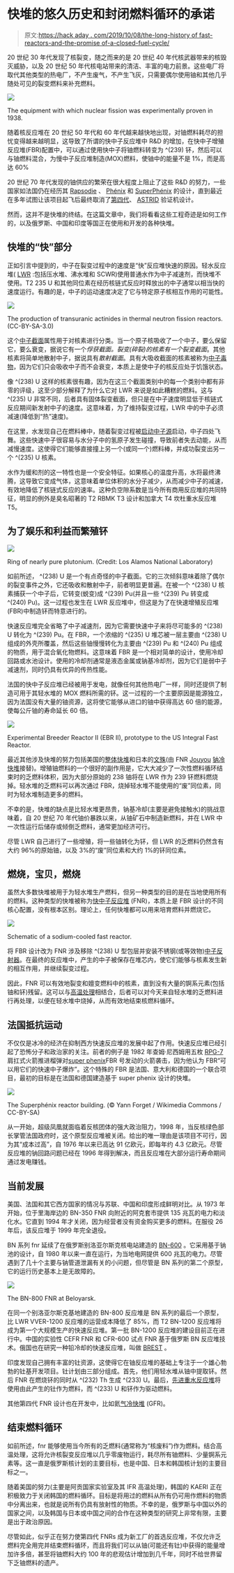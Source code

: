 # 快堆的悠久历史和封闭燃料循环的承诺

> 原文:[https://hack aday . com/2019/10/08/the-long-history of fast-reactors-and-the-promise of-a-closed-fuel-cycle/](https://hackaday.com/2019/10/08/the-long-history-of-fast-reactors-and-the-promise-of-a-closed-fuel-cycle/)

20 世纪 30 年代发现了核裂变，随之而来的是 20 世纪 40 年代核武器带来的核毁灭威胁，以及 20 世纪 50 年代核电站带来的清洁、丰富的电力前景。这些电厂将取代其他类型的热电厂，不产生废气，不产生飞灰，只需要偶尔使用铀和其他几乎随处可见的裂变燃料来补充燃料。

![](../Images/6218b28a1233ff541ce3b2500753821e.png)

The equipment with which nuclear fission was experimentally proven in 1938.

随着核反应堆在 20 世纪 50 年代和 60 年代越来越快地出现，对铀燃料耗尽的担忧变得越来越明显，这导致了所谓的快中子反应堆中 R&D 的增加，在快中子增殖反应堆(FBR)配置中，可以通过使用快中子将铀燃料转变为 ^(239) 钚，然后可以与铀燃料混合，为慢中子反应堆制造(MOX)燃料，使铀中的能量不是 1%，而是高达 60%

20 世纪 70 年代发现的铀供应的繁荣在很大程度上阻止了这些 R&D 的努力，一些国家如法国仍在经历其 [Rapsodie](https://en.wikipedia.org/wiki/Rapsodie) 、 [Phénix](https://en.wikipedia.org/wiki/Ph%C3%A9nix) 和 [SuperPhénix](https://en.wikipedia.org/wiki/Superph%C3%A9nix) 的设计，直到最近在多年试图让该项目起飞后最终取消了[第四代](https://en.wikipedia.org/wiki/Generation_IV_reactor)、 [ASTRID](https://en.wikipedia.org/wiki/ASTRID_%28reactor%29) 验证机设计。

然而，这并不是快堆的终结。在这篇文章中，我们将看看这些工程奇迹是如何工作的，以及俄罗斯、中国和印度等国正在使用和开发的各种快堆。

## 快堆的“快”部分

正如引言中提到的，中子在裂变过程中的速度是“快”反应堆快速的原因。轻水反应堆( [LWR](https://en.wikipedia.org/wiki/Light-water_reactor) :包括压水堆、沸水堆和 SCWR)使用普通水作为中子减速剂，而快堆不使用。T2 235 U 和其他同位素在经历核链式反应时释放出的中子通常以相当快的速度运行。有趣的是，中子的运动速度决定了它与特定原子核相互作用的可能性。

![](../Images/9a7b5754731d1abd59cf9d35da108b4d.png)

The production of transuranic actinides in thermal neutron fission reactors. (CC-BY-SA-3.0)

这个[中子截面](https://en.wikipedia.org/wiki/Neutron_cross_section)属性用于对核素进行分类。当一个原子核吸收了一个中子，要么保留它，要么衰变，据说它有一个*俘获截面。*裂变(碎裂)的核素有一个*裂变截面*。其他核素将简单地散射中子，据说具有*散射截面*。具有大吸收截面的核素被称为[中子毒物](https://en.wikipedia.org/wiki/Neutron_poison)，因为它们只会吸收中子而不会衰变，本质上是使中子的核反应处于饥饿状态。

像 ^(238) U 这样的核素很有趣，因为在这三个截面类别中的每一个类别中都有非零的评级，这至少部分解释了为什么它对 LWR 来说是如此糟糕的燃料。这与 ^(235) U 非常不同，后者具有固体裂变截面，但只是在中子速度明显低于核链式反应期间新发射中子的速度。这意味着，为了维持裂变过程，LWR 中的中子必须减速(降低到“热”速度)。

在这里，水发现自己在燃料棒中，随着裂变过程被[启动中子源](https://en.wikipedia.org/wiki/Startup_neutron_source)启动，中子四处飞舞。这些快速中子很容易与水分子中的氢原子发生碰撞，导致前者失去动能，从而减慢速度。这使得它们能够直接撞上另一个(或同一个)燃料棒，并成功裂变出另一个 ^(235) U 核素。

水作为缓和剂的这一特性也是一个安全特征。如果核心的温度升高，水将最终沸腾，这导致它变成气体，这意味着单位体积的水分子减少，从而减少中子的减速，有效地降低了核链式反应的速率。这种负空隙系数是当今所有商用反应堆的共同特征，明显的例外是臭名昭著的 T2 RBMK T3 设计和加拿大 T4 坎杜重水反应堆 T5。

## 为了娱乐和利益而繁殖钚

![](../Images/0aca28db4761f0964b1414b1fa22cb2c.png)

Ring of nearly pure plutonium. (Credit: Los Alamos National Laboratory)

如前所述， ^(238) U 是一个有点奇怪的中子截面。它的三次倾斜意味着除了偶尔的裂变事件之外，它还吸收和散射中子，前者明显更普遍。在被一个 ^(238) U 核素捕获一个中子后，它转变(蜕变)成 ^(239) Pu(并且一些 ^(239) Pu 转变成 ^(240) Pu)。这一过程也发生在 LWR 反应堆中，但这是为了在快速增殖反应堆(FBR)中制造钚而特意进行的。

快速反应堆完全省略了中子减速剂，因为它需要快速中子来将尽可能多的 ^(238) U 转化为 ^(239) Pu。在 FBR，一个浓缩的 ^(235) U 堆芯被一层主要由 ^(238) U 组成的外壳所覆盖，然后这些铀慢慢转化为主要由 ^(239) Pu 和 ^(240) Pu 组成的物质，用于混合氧化物燃料。这意味着 FBR 是一个相对简单的设计，使用冷却回路或水池设计。使用的冷却剂通常是液态金属或钠基冷却剂，因为它们是弱中子减速剂，同时仍具有优异的传热性能。

法国的快中子反应堆已经被用于发电，就像任何其他热电厂一样，同时还提供了制造可用于其轻水堆的 MOX 燃料所需的钚。这一过程的一个主要原因是能源独立，因为法国没有大量的铀资源，这将使它能够从进口的铀中获得高达 60 倍的能源，使每公斤铀的寿命延长 60 倍。

![](../Images/5272395d29ee73363b97cd34b1776506.png)

Experimental Breeder Reactor II (EBR II), prototype to the US Integral Fast Reactor.

最近其他涉及快堆的努力包括美国的[整体快堆](https://en.wikipedia.org/wiki/Integral_fast_reactor)和日本的[文殊](https://en.wikipedia.org/wiki/Monju_Nuclear_Power_Plant)(由 FNR [Jouyou](https://en.wikipedia.org/wiki/J%C5%8Dy%C5%8D_%28nuclear_reactor%29) [钠冷快堆](https://en.wikipedia.org/wiki/Sodium-cooled_fast_reactor)接替)。增殖铀燃料的一个很好的副作用是，它大大减少了一次性燃料循环结束时的乏燃料体积，因为大部分原始的 238 铀将在 LWR 作为 239 钚燃料燃烧掉。轻水堆的乏燃料可以再次通过 FBR，烧掉轻水堆不能使用的“废”同位素，同时为轻水堆制造更多的燃料。

不幸的是，快堆的缺点是比轻水堆更昂贵，钠基冷却(主要是避免接触水)的挑战意味着，自 20 世纪 70 年代铀价暴跌以来，从铀矿石中制造新燃料，并在 LWR 中一次性运行后储存或倾倒乏燃料，通常更加经济可行。

尽管 LWR 自己进行了一些增殖，将一些铀转化为钚，但 LWR 的乏燃料仍然含有大约 96%的原始铀，以及 3%的“废”同位素和大约 1%的钚同位素。

## 燃烧，宝贝，燃烧

虽然大多数快堆被用于为轻水堆生产燃料，但另一种类型的目的是在当地使用所有的燃料。这种类型的快堆被称为[快中子反应堆](https://www.world-nuclear.org/information-library/current-and-future-generation/fast-neutron-reactors.aspx) (FNR)，本质上是 FBR 设计的不同核心配置，没有根本区别。理论上，任何快堆都可以用来培育燃料并燃烧它。

![](../Images/016426976a7fbdd21907f56b738ef25d.png)

Schematic of a sodium-cooled fast reactor.

将 FBR 设计改为 FNR 涉及移除 ^(238) U 型包层并安装不锈钢(或等效物)[中子反射器](https://en.wikipedia.org/wiki/Neutron_reflector)。在最终的反应堆中，产生的中子被保存在堆芯内，使它们能够与核素发生新的相互作用，并继续裂变过程。

因此，FNR 可以有效地裂变和嬗变燃料中的核素，直到没有大量的锕系元素(包括铀和钚)残留。这可以与[高温处理](https://www.world-nuclear.org/information-library/nuclear-fuel-cycle/fuel-recycling/processing-of-used-nuclear-fuel.aspx)相结合，后者可以对今天来自轻水堆的乏燃料进行再处理，以便在轻水堆中烧掉，从而有效地结束核燃料循环。

## 法国抵抗运动

不仅仅是冰冷的经济在抑制西方快速反应堆的发展中起了作用。快速反应堆已经引起了恐怖分子和政治家的关注。前者的例子是 1982 年查姆·尼西姆用五枚 [RPG-7](https://en.wikipedia.org/wiki/RPG-7) 肩扛式火箭推进榴弹对[super phenix](https://en.wikipedia.org/wiki/Superph%C3%A9nix)FBR 号发动的火箭袭击，因为他认为 FBR“可以用它们的快速中子爆炸”。这个特殊的 FBR 是法国、意大利和德国的一个联合项目，最初的目标是在法国和德国建造基于 super phenix 设计的快堆。

![](../Images/5e383ae61b6231ec18928ded1bf9c72a.png)

The Superphénix reactor building. (© Yann Forget / Wikimedia Commons / CC-BY-SA)

从一开始，超级凤凰就面临着反核团体的强大政治阻力，1998 年，当反核绿色部长掌管法国政府时，这个原型反应堆被关闭。给出的唯一理由是该项目不可行，因为其“成本过高”，自 1976 年以来已高达 91 亿欧元，即每年约 4.3 亿欧元。尽管反应堆的钠回路问题已经在 1996 年得到解决，而且反应堆在大部分运行寿命期间通过发电赚钱。

## 当前发展

美国、法国和其它西方国家的情况与苏联、中国和印度形成鲜明对比。从 1973 年开始，位于里海岸边的 BN-350 FNR 向附近的阿克套市提供 135 兆瓦的电力和淡化水。它直到 1994 年才关闭，因为经营者没有资金购买更多的燃料。在服役 26 年后，该反应堆于 1999 年完全退役。

BN 系列 fnr 延续了在俄罗斯别洛亚尔斯克核电站建造的 [BN-600](https://en.wikipedia.org/wiki/BN-600_reactor) 。它采用基于钠池的设计，自 1980 年以来一直在运行，为当地电网提供 600 兆瓦的电力。尽管遇到了几十个主要与钠管道泄漏有关的小问题，但尽管是 BN 系列的第二个原型，它的运行历史基本上是无故障的。

![](../Images/c0b4687f01b575a2f9ad200e533c0e37.png)

The BN-800 FNR at Beloyarsk.

在同一个别洛亚尔斯克基地建造的 BN-800 反应堆是 BN 系列的最后一个原型，比 LWR VVER-1200 反应堆的运营成本降低了 85%，而 T2 BN-1200 反应堆将成为第一个大规模生产的快速反应堆。第一批 BN-1200 反应堆的建设目前正在进行中。中国的实验性 CEFR FNR 和 CFR-600 试点 FNR 基于俄罗斯 BN 反应堆技术。俄国也在研究一种铅冷却的快速反应堆，叫做 [BREST](https://en.wikipedia.org/wiki/BREST_%28reactor%29) 。

印度发现自己拥有丰富的钍资源，这使得它在铀反应堆的基础上专注于一个雄心勃勃的钍基开发项目。钍计划由三部分组成。首先，他们用轻水堆从铀中提取钚。然后 FNR 在燃烧钚的同时从 ^(232) Th 生成 ^(233) U。最后，[先进重水反应堆](https://en.wikipedia.org/wiki/Advanced_heavy-water_reactor)将使用由此产生的钍作为燃料，而 ^(233) U 和钚作为驱动燃料。

其他第四代 FNR 设计也在开发中，比如氦[气冷快堆](https://en.wikipedia.org/wiki/Gas-cooled_fast_reactor) (GFR)。

## 结束燃料循环

如前所述，fnr 能够使用当今所有的乏燃料(通常称为“核废料”)作为燃料。结合高温处理，这将允许核裂变反应堆以几乎零废物运行，耗尽所有铀燃料、少量锕系元素等。这一直是俄罗斯核计划的主要目标，也是中国、日本和韩国核计划的主要目标之一。

随着美国的努力(主要是阿贡国家实验室及其 IFR 高温处理)，韩国的 KAERI 正在积极致力于关闭韩国的燃料循环。目标是将用过的燃料从所有仍可用作燃料的物质中分离出来，也就是说所有仍具有放射性的物质。不幸的是，俄罗斯与中国以外的国家之间，以及韩国与日本或中国之间的合作在这种类型的研究上非常有限，主要是出于政治原因。

尽管如此，似乎正在努力使第四代 FNRs 成为新工厂的首选反应堆，不仅允许乏燃料完全用完并结束燃料循环，而且将我们可以从铀(可能还有钍)中获得的能量增加许多倍，甚至将铀燃料大约 100 年的悲观估计增加到几千年，同时不给世界留下乏铀燃料的遗产。